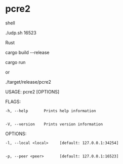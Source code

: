 # pcre2

shell


./udp.sh 16523

Rust



cargo build --release


cargo run

or 


./target/release/pcre2


USAGE:
    pcre2 [OPTIONS]

FLAGS:


    -h, --help       Prints help information


    -V, --version    Prints version information

OPTIONS:


    -l, --local <local>     [default: 127.0.0.1:34254]


    -p, --peer <peer>       [default: 127.0.0.1:16523]